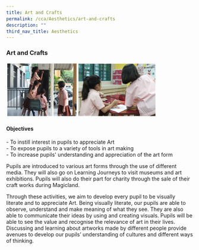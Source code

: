 ```yaml
---
title: Art and Crafts
permalink: /cca/Aesthetics/art-and-crafts
description: ""
third_nav_title: Aesthetics
---
```

### Art and Crafts

<img src="/images/artscraft.png" 
     style="width:80%">
		 
#### Objectives

\- To instill interest in pupils to appreciate Art<br>
\- To expose pupils to a variety of tools in art making<br>
\- To increase pupils' understanding and appreciation of the art form

Pupils are introduced to various art forms through the use of different media. They will also go on Learning Journeys to visit museums and art exhibitions. Pupils will also do their part for charity through the sale of their craft works during Magicland. 

  

Through these activities, we aim to develop every pupil to be visually literate and to appreciate Art. Being visually literate, our pupils are able to observe, understand and make meaning of what they see. They are also able to communicate their ideas by using and creating visuals. Pupils will be able to see the value and recognise the relevance of art in their lives. Discussing and learning about artworks made by different people provide avenues to develop our pupils’ understanding of cultures and different ways of thinking.